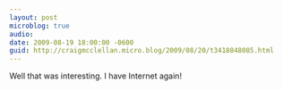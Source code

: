 ```yaml
---
layout: post
microblog: true
audio: 
date: 2009-08-19 18:00:00 -0600
guid: http://craigmcclellan.micro.blog/2009/08/20/t3418848085.html
---
```

Well that was interesting. I have Internet again!
